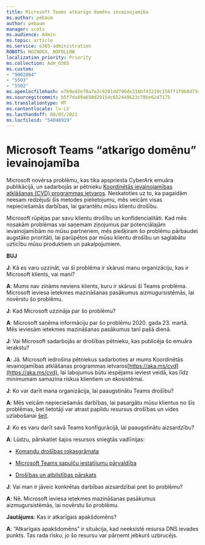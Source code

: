 ```yaml
---
title: Microsoft Teams atkarīgo domēnu ievainojamība
ms.author: pebaum
author: pebaum
manager: scotv
ms.audience: Admin
ms.topic: article
ms.service: o365-administration
ROBOTS: NOINDEX, NOFOLLOW
localization_priority: Priority
ms.collection: Adm_O365
ms.custom:
- "9002884"
- "5503"
- "5502"
ms.openlocfilehash: e7b9ed2e70a7a2c9281dd796de316bf43219c156ff1f0b8d734b428a482af4d6
ms.sourcegitcommit: b5f7da89a650d2915dc652449623c78be6247175
ms.translationtype: MT
ms.contentlocale: lv-LV
ms.lasthandoff: 08/05/2021
ms.locfileid: "54048919"
---
```

# <a name="microsoft-teams-dangling-domain-vulnerability"></a>Microsoft Teams “atkarīgo domēnu” ievainojamība

Microsoft novērsa problēmu, kas tika apspriesta CyberArk emuāra publikācijā, un sadarbojās ar pētnieku [Koordinētās ievainojamības atklāšanas (CVD) programmas ietvaros](https://aka.ms/cvd). Neskatoties uz to, ka pagaidām neesam redzējuši šīs metodes pielietojumu, mēs veicām visas nepieciešamās darbības, lai garantētu mūsu klientu drošību.

Microsoft rūpējas par savu klientu drošību un konfidencialitāti. Kad mēs nosakām problēmas vai saņemam ziņojumus par potenciālajām ievainojamībām no mūsu partneriem, mēs piešķiram šo problēmu pārbaudei augstāko prioritāti, lai parūpētos par mūsu klientu drošību un saglabātu uzticību mūsu produktiem un pakalpojumiem.

**BUJ**

**J**: Kā es varu uzzināt, vai šī problēma ir skārusi manu organizāciju, kas ir Microsoft klients, vai mani?

**A**: Mums nav zināms neviens klients, kuru ir skārusi šī Teams problēma. Microsoft ieviesa ietekmes mazināšanas pasākumus aizmugursistēmās, lai novērstu šo problēmu.

**J**: Kad Microsoft uzzināja par šo problēmu?

**A**: Microsoft saņēma informāciju par šo problēmu 2020. gada 23. martā. Mēs ieviesām ietekmes mazināšanas pasākumus tanī pašā dienā.

**J**: Vai Microsoft sadarbojās ar drošības pētnieku, kas publicēja šo emuāra ierakstu?

**A**: Jā. Microsoft iedrošina pētniekus sadarboties ar mums Koordinētās ievainojamības atklāšanas programmas ietvaros[https://aka.ms/cvd](https://aka.ms/cvd), lai labojumus būtu iespējams ieviest veidā, kas līdz minimumam samazina riskus klientiem un ekosistēmai.  

**J**: Ko var darīt mana organizācija, lai paaugstinātu Teams drošību?  

**A**: Mēs veicām nepieciešamās darbības, lai pasargātu mūsu klientus no šīs problēmas, bet lietotāji var atrast papildu resursus drošības un vides uzlabošanai [šeit](https://www.microsoft.com/microsoft-365/blog/2020/04/06/it-professionals-privacy-security-microsoft-teams/).  

**J**: Ko es varu darīt savā Teams konfigurācijā, lai paaugstinātu aizsardzību?

**A**: Lūdzu, pārskatiet šajos resursos sniegtās vadlīnijas: 

- [Komandu drošības rokasgrāmata](https://docs.microsoft.com/microsoftteams/teams-security-guide)

- [Microsoft Teams sapulču iestatījumu pārvaldība](https://docs.microsoft.com/microsoftteams/meeting-settings-in-teams)

- [Drošības un atbilstības pārskats](https://docs.microsoft.com/microsoftteams/security-compliance-overview)

**J**: Vai man ir jāveic konkrētas darbības aizsardzībai pret šo problēmu?

**A**: Nē. Microsoft ieviesa ietekmes mazināšanas pasākumus aizmugursistēmās, lai novērstu šo problēmu.

**Jautājums**: Kas ir atkarīgais apakšdomēns?

**A**:  “Atkarīgais apakšdomēns” ir situācija, kad neeksistē resursa DNS ievades punkts.  Tas rada risku, jo šo resursu var pārņemt jebkurš uzbrucējs.
